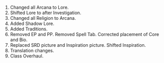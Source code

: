 1. Changed all Arcana to Lore.
2. Shifted Lore to after Investigation.
3. Changed all Religion to Arcana.
4. Added Shadow Lore.
5. Added Traditions.
6. Removed EP and PP. Removed Spell Tab. Corrected placement of Core and Bio.
7. Replaced SRD picture and Inspiration picture. Shifted Inspiration.
8. Translation changes.
9. Class Overhaul.
